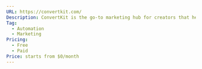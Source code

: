 ```yaml
---
URL: https://convertkit.com/
Description: ConvertKit is the go-to marketing hub for creators that helps you grow and monetize your audience with ease
Tag:
  - Automation
  - Marketing
Pricing:
  - Free
  - Paid
Price: starts from $0/month
---
```

